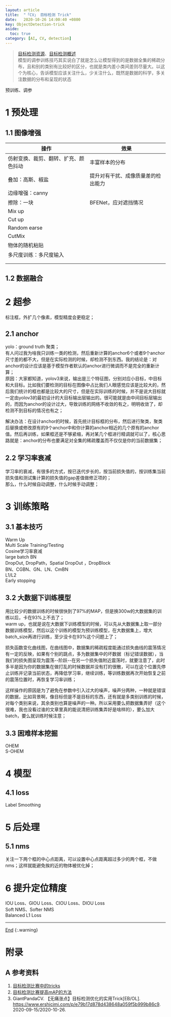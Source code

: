 ```yaml
---
layout: article
title:  "「CV」 目标检测 Trick"
date:   2020-10-26 14:00:40 +0800
key: ObjectDetection-trick
aside:
  toc: true
category: [AI, CV, detection]
---
```

<span id='head'> </span>
>[目标检测资源](/ai/cv/detection/2019/05/10/foundation.html)、[目标检测概述](/ai/cv/detection/2020/06/04/survey.html)         
模型的调参训练技巧其实说白了就是怎么让模型得到的是数据全集的稀疏分布，且和别的类别有比较好的区分，也就是类内差小类间差则尽量大。以这个为核心，告诉模型应该关注什么，少关注什么，既然是数据的科学，多关注数据的分布和呈现的状态    


<!--more-->  
预训练、调参

# 1 预处理
## 1.1 图像增强

| 操作 | 效果 |
| --- | --- |
| 仿射变换、裁剪、翻转、扩充、颜色抖动 | 丰富样本的分布 |
| 叠加：高斯、椒盐 | 提升对有干扰、成像质量差的检出能力 |
| 边缘增强：canny | |
| 擦除：一块 | BFENet，应对遮挡情况 |
| Mix up |  |
| Cut up |  |
| Random earse |  |
| CutMix |  |
| 物体的随机粘贴 |  |
| 多尺度训练：多尺度输入|  |
|  |  |
|  |  |


## 1.2 数据融合

# 2 超参
标注框，外扩几个像素，模型精度会更稳定；

## 2.1 anchor
yolo：ground truth 聚类；    
有人问过我为啥我只训练一类的检测，然后重新计算的anchor6个或者9个anchor尺寸差的都不大，但是在实际检测的时候，却检测不到东西。我的结论是：对anchor的设计应该是基于模型作者默认的anchor进行微调而不是完全的重新计算；     
原因：大家都知道，yolov3来说，输出是三个特征图，分别对应小目标，中目标和大目标。比如我们要检测的目标在图像中占比我们人眼感觉应该是比较大的，然后我们统计的框也都是比较大的尺寸，但是在实际训练的时候，并不是说大目标就一定由yolov3的最初设计的大目标输出层输出的。很可能就是由中间目标层输出的，而因为anchor的设计过大，导致训练的网络不收敛的有之，明明收敛了，却检测不到目标的情况也有之；    

解决办法：在设计anchor的时候，首先统计目标框的分布，然后进行聚类，聚类后替换或修改原有的9个anchor中和你计算的anchor相近的几个原有的anchor值。然后再训练，如果框还是不够紧缩，再对某几个框进行精调就可以了，核心思路就是：anchor的分布也要满足对全集的稀疏覆盖而不仅仅是你的当前数据集；     

## 2.2 学习率衰减
学习率的衰减，有很多的方式，按已迭代步长的，按当前损失值的，按训练集当前损失值和测试集计算的损失值的gap差值做修正项的；   
那么，什么时候自动调整，什么时候手动调整；   


# 3 训练策略
## 3.1 基本技巧
Warm Up   
Multi Scale Training/Testing   
Cosine学习率衰减   
large batch BN   
DropOut, DropPath，Spatial DropOut ，DropBlock   
BN、CGBN、GN、LN、CmBN   
L1/L2   
Early stopping   

## 3.2 大数据下训练模型
用比较少的数据训练的时候很快到了97%的MAP，但是换300w的大数据集的训练以后，卡在93%上不去了；    
warm up，也就是说在大数据下训练模型的时候，可以先从大数据集上取一部分数据训练模型，然后以这个训练的模型为预训练模型，在大数据集上，增大batch_size再进行训练，至少没卡在93%这个问题上了；     

损失函数变化曲线图，在曲线图中，数据集的稀疏程度能通过损失曲线的震荡情况有一定的反映，如果有个别的跳点，多为数据集中的坏数据（标记错误数据），当我们的损失图呈现为震荡--阶跃--在另一个损失值附近震荡时，就要注意了，此时多半是因为你的数据集在做打乱的时候数据并没有打的很散，可以在这个位置先停止训练并记录当前状态，再降低学习率，继续训练，等训练数据再次开始恢复之前的震荡位置时，再恢复学习率训练；    

这样操作的原因是为了避免在参数中引入过大的噪声，噪声分两种，一种就是错误的数据，比如背景啊，像目标但是不是目标的东西，还有就是多类别训练的时候，对每个类别来说，其余类别也算是噪声的一种。所以采用要么把数据集弄好（这个很难，我也没看过谁的文章里真的能说清把训练集弄好是啥样的），要么加大batch，要么就训练时候注意；    

## 3.3 困难样本挖掘
OHEM    
S-OHEM    

# 4 模型
## 4.1 loss
Label Smoothing   

# 5 后处理
## 5.1 nms
关注一下两个框的中心点距离，可以设置中心点距离超过多少的两个框，不做nms；这样就能避免挨的近的物体被优化掉；     

# 6 提升定位精度
IOU Loss、GIOU Loss、CIOU Loss、DIOU Loss   
Soft NMS、Softer NMS    
Balanced L1 Loss   

-------------------  
[End](#head)
{:.warning}  


# 附录
## A 参考资料
1. [目标检测比赛中的tricks](https://zhuanlan.zhihu.com/p/102817180)
1. [目标检测比赛提高mAP的方法](https://www.cnblogs.com/zi-wang/p/12537034.html)    
1. GiantPandaCV. 【无痛涨点】目标检测优化的实用Trick[EB/OL]. <https://www.ershicimi.com/p/e79b17d878d438648a059f5b999b86c9>. 2020-09-15/2020-10-26.  
